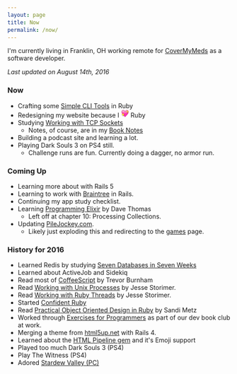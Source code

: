 ```yaml
---
layout: page
title: Now
permalink: /now/
---
```


I'm currently living in Franklin, OH working remote for [CoverMyMeds](http://covermymeds.com) as a software developer.

*Last updated on August 14th, 2016*

### Now

* Crafting some [Simple CLI Tools](https://github.com/trueheart78/simple-cli-tools) in Ruby
* Redesigning my website because I <img src="/assets/site-heart.webp" width="18px" height="18px" /> Ruby
* Studying [Working with TCP Sockets](http://www.jstorimer.com/products/working-with-tcp-sockets)
  * Notes, of course, are in my [Book Notes](https://github.com/trueheart78/book-notes)
* Building a podcast site and learning a lot.
* Playing Dark Souls 3 on PS4 still.
  * Challenge runs are fun. Currently doing a dagger, no armor run.

### Coming Up

* Learning more about with Rails 5
* Learning to work with [Braintree](https://www.braintreepayments.com/) in Rails.
* Continuing my app study checklist.
* Learning [Programming Elixir](https://pragprog.com/book/elixir12/programming-elixir-1-2) by Dave Thomas
  * Left off at chapter 10: Processing Collections.
* Updating [PileJockey.com](http://www.pilejockey.com/trueheart78).
  * Likely just exploding this and redirecting to the [games](/games/) page.

### History for 2016

* Learned Redis by studying [Seven Databases in Seven Weeks](https://pragprog.com/book/rwdata/seven-databases-in-seven-weeks) 
* Learned about ActiveJob and Sidekiq
* Read most of [CoffeeScript](https://pragprog.com/book/tbcoffee2/coffeescript) by Trevor Burnham
* Read [Working with Unix Processes](http://www.jstorimer.com/products/working-with-unix-processes) by Jesse Storimer.
* Read [Working with Ruby Threads](http://www.jstorimer.com/products/working-with-ruby-threads) by Jesse Storimer.
* Started [Confident Ruby](http://www.confidentruby.com/)
* Read [Practical Object Oriented Design in Ruby](http://www.poodr.com/) by Sandi Metz
* Worked through [Exercises for Programmers](https://pragprog.com/book/bhwb/exercises-for-programmers) as part of our dev book club at work.
* Merging a theme from [html5up.net](http://html5up.net) with Rails 4.
* Learned about the [HTML Pipeline gem](https://rubygems.org/gems/html-pipeline) and it's Emoji support
* Played too much Dark Souls 3 (PS4)
* Play The Witness (PS4)
* Adored [Stardew Valley (PC)](http://www.stardewvalley.net)

